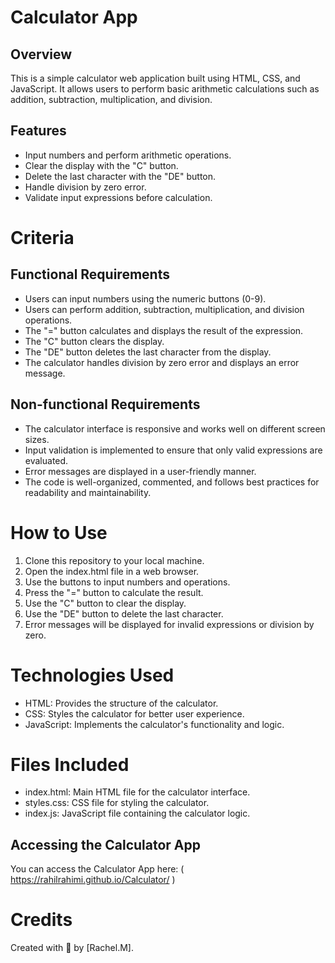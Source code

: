 # Calculator App


## Overview

This is a simple calculator web application built using HTML, CSS, and JavaScript. It allows users to perform basic arithmetic calculations such as addition, subtraction, multiplication, and division.

## Features

- Input numbers and perform arithmetic operations.
- Clear the display with the "C" button.
- Delete the last character with the "DE" button.
- Handle division by zero error.
- Validate input expressions before calculation.


# Criteria

## Functional Requirements

- Users can input numbers using the numeric buttons (0-9).
- Users can perform addition, subtraction, multiplication, and division operations.
- The "=" button calculates and displays the result of the expression.
- The "C" button clears the display.
- The "DE" button deletes the last character from the display.
- The calculator handles division by zero error and displays an error message.

## Non-functional Requirements

- The calculator interface is responsive and works well on different screen sizes.
- Input validation is implemented to ensure that only valid expressions are evaluated.
- Error messages are displayed in a user-friendly manner.
- The code is well-organized, commented, and follows best practices for readability and maintainability.

# How to Use

1. Clone this repository to your local machine.
2. Open the index.html file in a web browser.
3. Use the buttons to input numbers and operations.
4. Press the "=" button to calculate the result.
5. Use the "C" button to clear the display.
6. Use the "DE" button to delete the last character.
7. Error messages will be displayed for invalid expressions or division by zero.

# Technologies Used

- HTML: Provides the structure of the calculator.
- CSS: Styles the calculator for better user experience.
- JavaScript: Implements the calculator's functionality and logic.

# Files Included

- index.html: Main HTML file for the calculator interface.
- styles.css: CSS file for styling the calculator.
- index.js: JavaScript file containing the calculator logic.

## Accessing the Calculator App

You can access the Calculator App here: ( https://rahilrahimi.github.io/Calculator/ )

# Credits

Created with 💖 by [Rachel.M].
